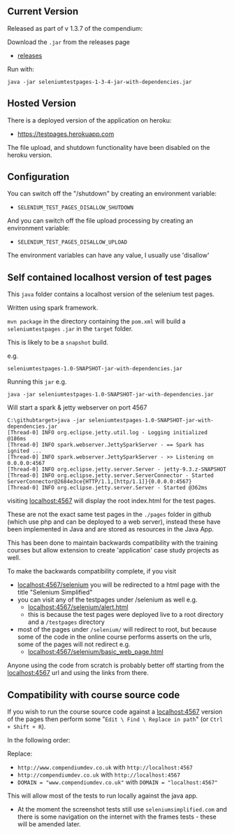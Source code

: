 ## Current Version

Released as part of v 1.3.7 of the compendium:

Download the `.jar` from the releases page

- [releases](https://github.com/eviltester/TestingApp/releases/tag/v1.3.7)

Run with:

`java -jar seleniumtestpages-1-3-4-jar-with-dependencies.jar`

## Hosted Version

There is a deployed version of the application on heroku:

- https://testpages.herokuapp.com

The file upload, and shutdown functionality have been disabled on the heroku version.

## Configuration

You can switch off the "/shutdown" by creating an environment variable:

- `SELENIUM_TEST_PAGES_DISALLOW_SHUTDOWN`

And you can switch off the file upload processing by creating an environment variable:

- `SELENIUM_TEST_PAGES_DISALLOW_UPLOAD`

The environment variables can have any value, I usually use 'disallow'


## Self contained localhost version of test pages

This `java` folder contains a localhost version of the selenium test pages.

Written using spark framework.

`mvn package` in the directory containing the `pom.xml` will build a `seleniumtestpages` `.jar` in the `target` folder.

This is likely to be a `snapshot` build.

e.g.

`seleniumtestpages-1.0-SNAPSHOT-jar-with-dependencies.jar`

Running this `jar` e.g. 

`java -jar seleniumtestpages-1.0-SNAPSHOT-jar-with-dependencies.jar`

Will start a spark & jetty webserver on port 4567

~~~~~~~~
C:\githubtarget>java -jar seleniumtestpages-1.0-SNAPSHOT-jar-with-dependencies.jar
[Thread-0] INFO org.eclipse.jetty.util.log - Logging initialized @186ms
[Thread-0] INFO spark.webserver.JettySparkServer - == Spark has ignited ...
[Thread-0] INFO spark.webserver.JettySparkServer - >> Listening on 0.0.0.0:4567
[Thread-0] INFO org.eclipse.jetty.server.Server - jetty-9.3.z-SNAPSHOT
[Thread-0] INFO org.eclipse.jetty.server.ServerConnector - Started ServerConnector@2684e3ce{HTTP/1.1,[http/1.1]}{0.0.0.0:4567}
[Thread-0] INFO org.eclipse.jetty.server.Server - Started @362ms
~~~~~~~~

visiting [localhost:4567](http://localhost:4567/) will display the root index.html for the test pages.

These are not the exact same test pages in the `./pages` folder in github (which use php and can be deployed to a web server), instead these have been implemented in Java and are stored as resources in the Java App.

This has been done to maintain backwards compatibility with the training courses but allow extension to create 'application' case study projects as well.

To make the backwards compatibility complete, if you visit

* [localhost:4567/selenium](http://localhost:4567/selenium) you will be redirected to a html page with the title "Selenium Simplified"
* you can visit any of the testpages under /selenium as well e.g.
    * [localhost:4567/selenium/alert.html](http://localhost:4567/selenium/alert.html)
	* this is because the test pages were deployed live to a root directory and a `/testpages` directory
* most of the pages under `/selenium/` will redirect to root, but because some of the code in the online course performs asserts on the urls, some of the pages will not redirect e.g.
    * [localhost:4567/selenium/basic_web_page.html](http://localhost:4567/selenium/basic_web_page.html)
	
	
Anyone using the code from scratch is probably better off starting from the [localhost:4567](http://localhost:4567/) url and using the links from there.

## Compatibility with course source code

If you wish to run the course source code against a [localhost:4567](http://localhost:4567/)  version of the pages then perform some "`Edit \ Find \ Replace in path`" (or `Ctrl + Shift + R`).

In the following order:

Replace:

* `http://www.compendiumdev.co.uk` with `http://localhost:4567`
* `http://compendiumdev.co.uk` with `http://localhost:4567`
* `DOMAIN = "www.compendiumdev.co.uk"` with `DOMAIN = "localhost:4567"`

This will allow most of the tests to run locally against the java app.

* At the moment the screenshot tests still use `seleniumsimplified.com` and there is some navigation on the internet with the frames tests - these will be amended later.

